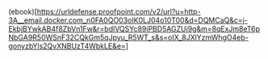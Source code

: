 (ebook)[https://urldefense.proofpoint.com/v2/url?u=http-3A__email.docker.com_n0FA0QO03oIK0LJ04o10T00&d=DQMCaQ&c=j-EkbjBYwkAB4f8ZbVn1Fw&r=bdlVQSYc89iPBD5AGZUi9g&m=8qExJm8eT6pNbGA9R50WSnF32CQkGm5qJpyu_R5WT_s&s=oIX_8JXlYzmWhgO4eb-gonyzbYls2QvXNBUzT4WbkLE&e=]

